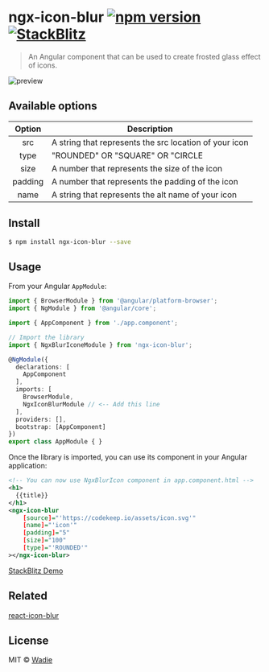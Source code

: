 # ngx-icon-blur [![npm version](http://img.shields.io/npm/v/ngx-icon-blur.svg)](https://npmjs.org/package/ngx-icon-blur) [![StackBlitz](https://img.shields.io/badge/stackblitz-online-orange.svg)](https://stackblitz.com/edit/ngx-icon-blur)

> An Angular component that can be used to create frosted glass effect of icons.

![preview](https://imgur.com/a0P7xon.gif)
## Available options

Option | Description
:---:|---
src | A string that represents the src location of your icon
type | "ROUNDED" OR "SQUARE" OR "CIRCLE
size | A number that represents the size of the icon
padding | A number that represents the padding of the icon
name | A string that represents the alt name of your icon

## Install

```bash
$ npm install ngx-icon-blur --save
```

## Usage

From your Angular `AppModule`:

```typescript
import { BrowserModule } from '@angular/platform-browser';
import { NgModule } from '@angular/core';

import { AppComponent } from './app.component';

// Import the library
import { NgxBlurIconeModule } from 'ngx-icon-blur';

@NgModule({
  declarations: [
    AppComponent
  ],
  imports: [
    BrowserModule,
    NgxIconBlurModule // <-- Add this line
  ],
  providers: [],
  bootstrap: [AppComponent]
})
export class AppModule { }
```

Once the library is imported, you can use its component in your Angular application:

```xml
<!-- You can now use NgxBlurIcon component in app.component.html -->
<h1>
  {{title}}
</h1>
<ngx-icon-blur
    [source]="'https://codekeep.io/assets/icon.svg'"
    [name]="'icon'"
    [padding]="5"
    [size]="100"
    [type]="'ROUNDED'"
></ngx-icon-blur>
```

[StackBlitz Demo](https://stackblitz.com/edit/ngx-icon-blur)

## Related
[react-icon-blur](https://github.com/JP1016/react-icon-blur)

## License

MIT © [Wadie](https://github.com/wadie)
